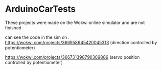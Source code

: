 # ArduinoCarTests

These projects were made on the Wokwi online simulator and are not finished

can see the code in the sim on :
https://wokwi.com/projects/366958645420045313   (direction controlled by potentiometer)

https://wokwi.com/projects/366731398790309889 (servo position controlled by potentiometer)


